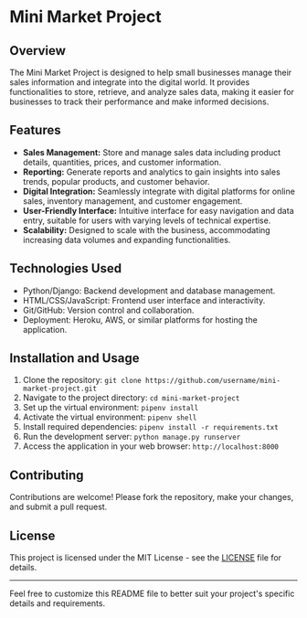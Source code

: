 

# Mini Market Project

## Overview

The Mini Market Project is designed to help small businesses manage their sales information and integrate into the digital world. It provides functionalities to store, retrieve, and analyze sales data, making it easier for businesses to track their performance and make informed decisions.

## Features

- **Sales Management:** Store and manage sales data including product details, quantities, prices, and customer information.
- **Reporting:** Generate reports and analytics to gain insights into sales trends, popular products, and customer behavior.
- **Digital Integration:** Seamlessly integrate with digital platforms for online sales, inventory management, and customer engagement.
- **User-Friendly Interface:** Intuitive interface for easy navigation and data entry, suitable for users with varying levels of technical expertise.
- **Scalability:** Designed to scale with the business, accommodating increasing data volumes and expanding functionalities.

## Technologies Used

- Python/Django: Backend development and database management.
- HTML/CSS/JavaScript: Frontend user interface and interactivity.
- Git/GitHub: Version control and collaboration.
- Deployment: Heroku, AWS, or similar platforms for hosting the application.

## Installation and Usage

1. Clone the repository: `git clone https://github.com/username/mini-market-project.git`
2. Navigate to the project directory: `cd mini-market-project`
3. Set up the virtual environment: `pipenv install`
4. Activate the virtual environment: `pipenv shell`
5. Install required dependencies: `pipenv install -r requirements.txt`
6. Run the development server: `python manage.py runserver`
7. Access the application in your web browser: `http://localhost:8000`

## Contributing

Contributions are welcome! Please fork the repository, make your changes, and submit a pull request.

## License

This project is licensed under the MIT License - see the [LICENSE](LICENSE) file for details.

---

Feel free to customize this README file to better suit your project's specific details and requirements.
